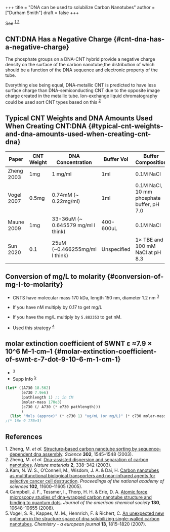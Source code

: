 +++
title = "DNA can be used to solubilize Carbon Nanotubes"
author = ["Durham Smith"]
draft = false
+++

See <sup><a href="#citeproc_bib_item_1">1</a>,<a href="#citeproc_bib_item_2">2</a></sup>


## CNT:DNA Has a Negative Charge {#cnt-dna-has-a-negative-charge}

The phosphate groups on a DNA-CNT hybrid provide a negative charge density on the surface of the carbon nanotube,the distribution of which should be a function of the DNA sequence and electronic property of the
tube.

Everything else being equal, DNA-metallic CNT is predicted to have less surface charge than DNA-semiconducting CNT due to the opposite image charge created in the metallic tube. Ion-exchange liquid chromatography could be used sort CNT types based on this <sup><a href="#citeproc_bib_item_2">2</a></sup>


## Typical CNT Weights and DNA Amounts Used When Creating CNT:DNA {#typical-cnt-weights-and-dna-amounts-used-when-creating-cnt-dna}

| Paper      | CNT Weight | DNA Concentration                  | Buffer Vol  | Buffer Composition                        |
|------------|------------|------------------------------------|-------------|-------------------------------------------|
| Zheng 2003 | 1mg        | 1 mg/ml                            | 1ml         | 0.1M NaCl                                 |
| Vogel 2007 | 0.5mg      | 0.74mM (~ 0.22mg/ml)               | 1ml         | 0.1M NaCl, 10 mm phosphate buffer, pH 7.0 |
| Maune 2009 | 1mg        | 33-36uM (~ 0.645579 mg/ml I think) | 400-600uL   | 0.1M NaCl                                 |
| Sun 2020   | 0.1        | 25uM (~0.466255mg/ml I think)      | Unspecified | 1× TBE and 100 mM NaCl at pH 8.3          |


## Conversion of mg/L to molarity {#conversion-of-mg-l-to-molarity}

-   CNTS have molecular mass 170 kDa, length 150 nm, diameter 1.2 nm <sup><a href="#citeproc_bib_item_3">3</a></sup>

-   If you have nM multiply by 0.17 to get mg/L
-   If you have the mg/L multiply by `5.882353` to get nM.

-   Used this strategy <sup><a href="#citeproc_bib_item_4">4</a></sup>


## molar extinction coefficient of SWNT ε ≈7.9 × 10^6 M–1·cm–1 {#molar-extinction-coefficient-of-swnt-ε-7-dot-9-10-6-m-1-cm-1}

-   <sup><a href="#citeproc_bib_item_3">3</a></sup>
-   Supp Info <sup><a href="#citeproc_bib_item_5">5</a></sup>

<!--listend-->

```lisp
(let* ((A730 18.562)
       (e730 7.9e6)
       (pathlength 1) ;; in CM
       (molar-mass 170e3)
       (c730 (/ A730 (* e730 pathlength)))
       )
  (list "Mols (approx)" (* c730 1) "ug/mL (or mg/L)" (* c730 molar-mass)))
;(* 16e-9 170e3)
```

## References

<style>.csl-left-margin{float: left; padding-right: 0em;}
 .csl-right-inline{margin: 0 0 0 1em;}</style><div class="csl-bib-body">
  <div class="csl-entry"><a id="citeproc_bib_item_1"></a>
    <div class="csl-left-margin">1.</div><div class="csl-right-inline">Zheng, M. <i>et al.</i> <a href="https://doi.org/10.1126/science.1091911">Structure-based carbon nanotube sorting by sequence-dependent dna assembly</a>. <i>Science</i> <b>302</b>, 1545–1548 (2003).</div>
  </div>
  <div class="csl-entry"><a id="citeproc_bib_item_2"></a>
    <div class="csl-left-margin">2.</div><div class="csl-right-inline">Zheng, M. <i>et al.</i> <a href="https://doi.org/10.1038/nmat877">Dna-assisted dispersion and separation of carbon nanotubes</a>. <i>Nature materials</i> <b>2</b>, 338–342 (2003).</div>
  </div>
  <div class="csl-entry"><a id="citeproc_bib_item_3"></a>
    <div class="csl-left-margin">3.</div><div class="csl-right-inline">Kam, N. W. S., O’Connell, M., Wisdom, J. A. &#38; Dai, H. <a href="https://doi.org/10.1073/pnas.0502680102">Carbon nanotubes as multifunctional biological transporters and near-infrared agents for selective cancer cell destruction</a>. <i>Proceedings of the national academy of sciences</i> <b>102</b>, 11600–11605 (2005).</div>
  </div>
  <div class="csl-entry"><a id="citeproc_bib_item_4"></a>
    <div class="csl-left-margin">4.</div><div class="csl-right-inline">Campbell, J. F., Tessmer, I., Thorp, H. H. &#38; Erie, D. A. <a href="https://doi.org/10.1021/ja801720c">Atomic force microscopy studies of dna-wrapped carbon nanotube structure and binding to quantum dots</a>. <i>Journal of the american chemical society</i> <b>130</b>, 10648–10655 (2008).</div>
  </div>
  <div class="csl-entry"><a id="citeproc_bib_item_5"></a>
    <div class="csl-left-margin">5.</div><div class="csl-right-inline">Vogel, S. R., Kappes, M. M., Hennrich, F. &#38; Richert, C. <a href="https://doi.org/10.1002/chem.200600988">An unexpected new optimum in the structure space of dna solubilizing single-walled carbon nanotubes</a>. <i>Chemistry - a european journal</i> <b>13</b>, 1815–1820 (2007).</div>
  </div>
</div>
